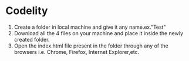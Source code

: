 # Codelity
1. Create a folder in local machine and give it any name.ex."Test"
2. Download all the 4 files on your machine and place it inside the newly created folder.
3. Open the index.html file present in the folder through any of the browsers i.e. Chrome, Firefox, Internet Explorer,etc.
